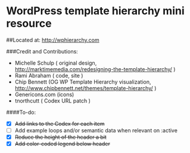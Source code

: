 WordPress template hierarchy mini resource
==========================================

##Located at: http://wphierarchy.com

###Credit and Contributions:

- Michelle Schulp ( original design, http://marktimemedia.com/redesigning-the-template-hierarchy/ )
- Rami Abraham ( code, site )
- Chip Bennett (OG WP Template Hierarchy visualization, http://www.chipbennett.net/themes/template-hierarchy/ )
- Genericons.com (icons)
- tnorthcutt ( Codex URL patch )

####To-do:

- [x] ~~Add links to the Codex for each item~~
- [ ] Add example loops and/or semantic data when relevant on :active
- [x] ~~Reduce the height of the header a bit~~
- [x] ~~Add color-coded legend below header~~
